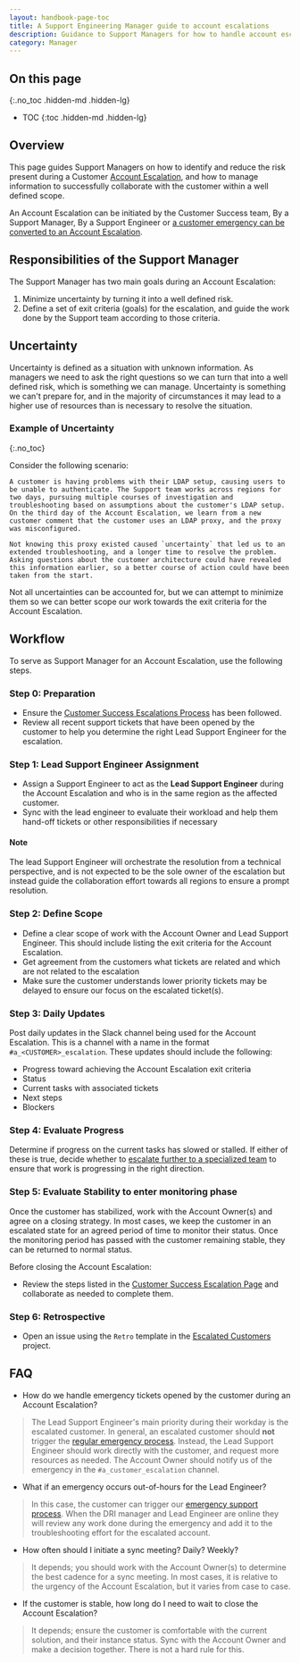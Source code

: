 ```yaml
---
layout: handbook-page-toc
title: A Support Engineering Manager guide to account escalations
description: Guidance to Support Managers for how to handle account escalations
category: Manager
---
```


## On this page
{:.no_toc .hidden-md .hidden-lg}

- TOC
{:toc .hidden-md .hidden-lg}

## Overview

This page guides Support Managers on how to identify and reduce the risk present during a Customer [Account Escalation](/handbook/customer-success/csm/escalations/), and how to manage information to successfully collaborate with the customer within a well defined scope.

An Account Escalation can be initiated by the Customer Success team, By a Support Manager, By a Support Engineer or [a customer emergency can be converted to an Account Escalation](/handbook/support/workflows/emergency-to-escalation-process.html).
## Responsibilities of the Support Manager

The Support Manager has two main goals during an Account Escalation:

1. Minimize uncertainty by turning it into a well defined risk.
1. Define a set of exit criteria (goals) for the escalation, and guide the work done by the Support team according to those criteria.

## Uncertainty

Uncertainty is defined as a situation with unknown information. As managers we need to ask the right questions so we can turn that into a well defined risk, which is something we can manage. Uncertainty is something we can't prepare for, and in the majority of circumstances it may lead to a higher use of resources than is necessary to resolve the situation.

### Example of Uncertainty
{:.no_toc}

Consider the following scenario:

```plain
A customer is having problems with their LDAP setup, causing users to be unable to authenticate. The Support team works across regions for two days, pursuing multiple courses of investigation and troubleshooting based on assumptions about the customer's LDAP setup. On the third day of the Account Escalation, we learn from a new customer comment that the customer uses an LDAP proxy, and the proxy was misconfigured.

Not knowing this proxy existed caused `uncertainty` that led us to an extended troubleshooting, and a longer time to resolve the problem. Asking questions about the customer architecture could have revealed this information earlier, so a better course of action could have been taken from the start. 
```

Not all uncertainties can be accounted for, but we can attempt to minimize them so we can better scope our work towards the exit criteria for the Account Escalation.

## Workflow

To serve as Support Manager for an Account Escalation, use the following steps.

### Step 0: Preparation

- Ensure the [Customer Success Escalations Process](/handbook/customer-success/csm/escalations/) has been followed.
- Review all recent support tickets that have been opened by the customer to help you determine the right Lead Support Engineer for the escalation.

### Step 1: Lead Support Engineer Assignment

- Assign a Support Engineer to act as the **Lead Support Engineer** during the Account Escalation and who is in the same region as the affected customer.
- Sync with the lead engineer to evaluate their workload and help them hand-off tickets or other responsibilities if necessary

#### Note

The lead Support Engineer will orchestrate the resolution from a technical perspective, and is not expected to be the sole owner of the escalation but instead guide the collaboration effort towards all regions to ensure a prompt resolution.

### Step 2: Define Scope

- Define a clear scope of work with the Account Owner and Lead Support Engineer. This should include listing the exit criteria for the Account Escalation.
- Get agreement from the customers what tickets are related and which are not related to the escalation
- Make sure the customer understands lower priority tickets may be delayed to ensure our focus on the escalated ticket(s).

### Step 3: Daily Updates

Post daily updates in the Slack channel being used for the Account Escalation. This is a channel with a name in the format `#a_<CUSTOMER>_escalation`. These updates should include the following:

- Progress toward achieving the Account Escalation exit criteria
- Status
- Current tasks with associated tickets
- Next steps
- Blockers

### Step 4: Evaluate Progress

Determine if progress on the current tasks has slowed or stalled. If either of these is true, decide whether to [escalate further to a specialized team](/handbook/engineering/development/processes/Infra-Dev-Escalation/) to ensure that work is progressing in the right direction.

### Step 5: Evaluate Stability to enter monitoring phase

Once the customer has stabilized, work with the Account Owner(s) and agree on a closing strategy. In most cases, we keep the customer in an escalated state for an agreed period of time to monitor their status. Once the monitoring period has passed with the customer remaining stable, they can be returned to normal status.

Before closing the Account Escalation:

- Review the steps listed in the [Customer Success Escalation Page](/handbook/customer-success/csm/escalations/#closing-the-escalation) and collaborate as needed to complete them.

### Step 6: Retrospective

- Open an issue using the `Retro` template in the [Escalated Customers](https://gitlab.com/gitlab-com/support/escalated-customers/-/issues/new?issuable_template=Retro) project.

## FAQ

- How do we handle emergency tickets opened by the customer during an Account Escalation?
>The Lead Support Engineer's main priority during their workday is the escalated customer. In general, an escalated customer should **not** trigger the [regular emergency process](/handbook/support/workflows/customer_emergencies_workflows.html). Instead, the Lead Support Engineer should work directly with the customer, and request more resources as needed. The Account Owner should notify us of the emergency in the `#a_customer_escalation` channel.

- What if an emergency occurs out-of-hours for the Lead Engineer? 
>In this case, the customer can trigger our [emergency support process](https://about.gitlab.com/support/#how-to-trigger-emergency-support).  When the DRI manager and Lead Engineer are online they will review any work done during the emergency and add it to the troubleshooting effort for the escalated account. 

- How often should I initiate a sync meeting? Daily? Weekly?
>It depends; you should work with the Account Owner(s) to determine the best cadence for a sync meeting. In most cases, it is relative to the urgency of the Account Escalation, but it varies from case to case.

- If the customer is stable, how long do I need to wait to close the Account Escalation?
>It depends; ensure the customer is comfortable with the current solution, and their instance status. Sync with the Account Owner and make a decision together. There is not a hard rule for this.
